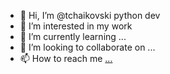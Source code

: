 - 👋 Hi, I’m @tchaikovski python dev
- 👀 I’m interested in my work
- 🌱 I’m currently learning ...
- 💞️ I’m looking to collaborate on ...
- 📫 How to reach me [...](https://www.linkedin.com/in/devtchaikovsky/)

<!---
tchaikovski/tchaikovski is a ✨ special ✨ repository because its `README.md` (this file) appears on your GitHub profile.
You can click the Preview link to take a look at your changes.
--->
